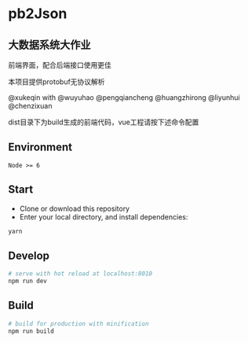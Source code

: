 # pb2Json

## 大数据系统大作业
前端界面，配合后端接口使用更佳

本项目提供protobuf无协议解析

@xukeqin with @wuyuhao @pengqiancheng @huangzhirong @liyunhui @chenzixuan

dist目录下为build生成的前端代码，vue工程请按下述命令配置

## Environment

`Node >= 6`

## Start

 - Clone or download this repository
 - Enter your local directory, and install dependencies:

``` bash
yarn
```

## Develop

``` bash
# serve with hot reload at localhost:8010
npm run dev
```

## Build

``` bash
# build for production with minification
npm run build
```
